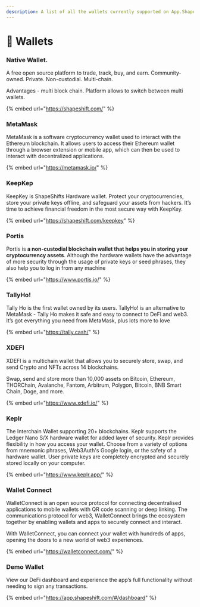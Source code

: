 ```yaml
---
description: A list of all the wallets currently supported on App.ShapeShift.com
---
```


# 👛 Wallets

### Native Wallet.

A free open source platform to trade, track, buy, and earn. Community-owned. Private. Non-custodial. Multi-chain.

Advantages - multi block chain. Platform allows to switch between multi wallets.

{% embed url="https://shapeshift.com/" %}

### MetaMask

MetaMask is a software cryptocurrency wallet used to interact with the Ethereum blockchain. It allows users to access their Ethereum wallet through a browser extension or mobile app, which can then be used to interact with decentralized applications.

{% embed url="https://metamask.io/" %}

### KeepKep

KeepKey is ShapeShifts Hardware wallet. Protect your cryptocurrencies, store your private keys offline, and safeguard your assets from hackers. It’s time to achieve financial freedom in the most secure way with KeepKey.

{% embed url="https://shapeshift.com/keepkey" %}

### Portis

Portis is **a non-custodial blockchain wallet that helps you in storing your cryptocurrency assets**. Although the hardware wallets have the advantage of more security through the usage of private keys or seed phrases, they also help you to log in from any machine

{% embed url="https://www.portis.io/" %}

### TallyHo!

Tally Ho is the first wallet owned by its users. TallyHo! is an alternative to MetaMask - Tally Ho makes it safe and easy to connect to DeFi and web3. It’s got everything you need from MetaMask, plus lots more to love

{% embed url="https://tally.cash/" %}

### XDEFI

XDEFI is a multichain wallet that allows you to securely store, swap, and send Crypto and NFTs across 14 blockchains.

Swap, send and store more than 10,000 assets on Bitcoin, Ethereum, THORChain, Avalanche, Fantom, Arbitrum, Polygon, Bitcoin, BNB Smart Chain, Doge, and more.

{% embed url="https://www.xdefi.io/" %}

### Keplr

The Interchain Wallet supporting 20+ blockchains. Keplr supports the Ledger Nano S/X hardware wallet for added layer of security. Keplr provides flexibility in how you access your wallet. Choose from a variety of options from mnemonic phrases, Web3Auth's Google login, or the safety of a hardware wallet. User private keys are completely encrypted and securely stored locally on your computer.

{% embed url="https://www.keplr.app/" %}

### Wallet Connect

WalletConnect is an open source protocol for connecting decentralised applications to mobile wallets with QR code scanning or deep linking. The communications protocol for web3, WalletConnect brings the ecosystem together by enabling wallets and apps to securely connect and interact.

With WalletConnect, you can connect your wallet with hundreds of apps, opening the doors to a new world of web3 experiences.

{% embed url="https://walletconnect.com/" %}

### Demo Wallet

View our DeFi dashboard and experience the app’s full functionality without needing to sign any transactions.

{% embed url="https://app.shapeshift.com/#/dashboard" %}
